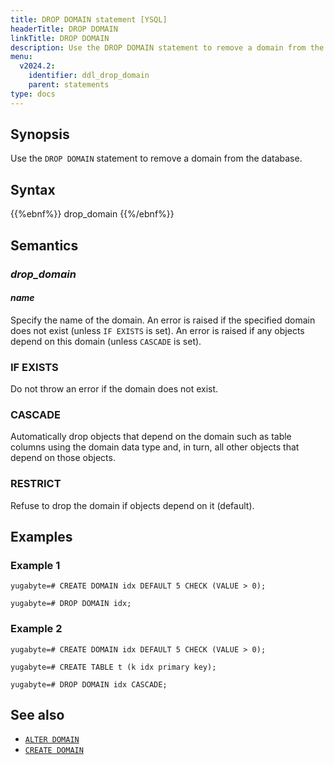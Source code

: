```yaml
---
title: DROP DOMAIN statement [YSQL]
headerTitle: DROP DOMAIN
linkTitle: DROP DOMAIN
description: Use the DROP DOMAIN statement to remove a domain from the database.
menu:
  v2024.2:
    identifier: ddl_drop_domain
    parent: statements
type: docs
---
```


## Synopsis

Use the `DROP DOMAIN` statement to remove a domain from the database.

## Syntax

{{%ebnf%}}
  drop_domain
{{%/ebnf%}}

## Semantics

### *drop_domain*

#### *name*

Specify the name of the domain. An error is raised if the specified domain does not exist (unless `IF EXISTS` is set). An error is raised if any objects depend on this domain (unless `CASCADE` is set).

### IF EXISTS

Do not throw an error if the domain does not exist.

### CASCADE

Automatically drop objects that depend on the domain such as table columns using the domain data type and, in turn, all other objects that depend on those objects.

### RESTRICT

Refuse to drop the domain if objects depend on it (default).

## Examples

### Example 1

```plpgsql
yugabyte=# CREATE DOMAIN idx DEFAULT 5 CHECK (VALUE > 0);
```

```plpgsql
yugabyte=# DROP DOMAIN idx;
```

### Example 2

```plpgsql
yugabyte=# CREATE DOMAIN idx DEFAULT 5 CHECK (VALUE > 0);
```

```plpgsql
yugabyte=# CREATE TABLE t (k idx primary key);
```

```plpgsql
yugabyte=# DROP DOMAIN idx CASCADE;
```

## See also

- [`ALTER DOMAIN`](../ddl_alter_domain)
- [`CREATE DOMAIN`](../ddl_create_domain)
